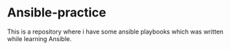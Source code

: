 # Ansible-practice
This is a repository where i have some ansible playbooks which was written while learning Ansible.
